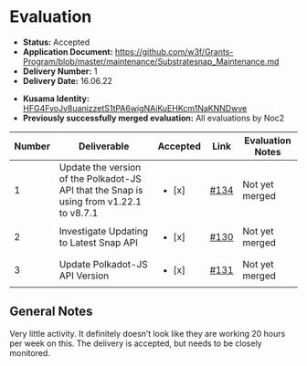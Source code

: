 # Evaluation

- **Status:** Accepted
- **Application Document:** https://github.com/w3f/Grants-Program/blob/master/maintenance/Substratesnap_Maintenance.md
- **Delivery Number:** 1
- **Delivery Date:** 16.06.22
* **Kusama Identity:** [HFG4FvoJv8uanizzetS1tPA6wigNAiKuEHKcm1NaKNNDwve](https://polkascan.io/pre/kusama/account/HFG4FvoJv8uanizzetS1tPA6wigNAiKuEHKcm1NaKNNDwve)
* **Previously successfully merged evaluation:** All evaluations by Noc2

| Number | Deliverable | Accepted | Link | Evaluation Notes |
| ------ | ----------- | -------- | ---- |----------------- |
| 1   | Update the version of the Polkadot-JS API that the Snap is using from v1.22.1 to v8.7.1 |  <ul><li>[x] </li></ul>| [#134](https://github.com/ChainSafe/metamask-snap-polkadot/pull/134)  | Not yet merged |
| 2   | Investigate Updating to Latest Snap API |  <ul><li>[x] </li></ul>| [#130](https://github.com/ChainSafe/metamask-snap-polkadot/issues/130)  | Not yet merged |
| 3   | Update Polkadot-JS API Version |  <ul><li>[x] </li></ul>| [#131](https://github.com/ChainSafe/metamask-snap-polkadot/issues/131)  | Not yet merged |


## General Notes

Very little activity. It definitely doesn’t look like they are working 20 hours per week on this. The delivery is accepted, but needs to be closely monitored. 

